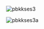 ![pbkkses3](https://user-images.githubusercontent.com/112930506/232326887-e7ce50eb-0985-4f43-8614-bed6f3c774ab.png)





![pbkkses3a](https://user-images.githubusercontent.com/112930506/232326893-9a3cca3b-1a26-4314-b09f-ee795728af2c.png)
